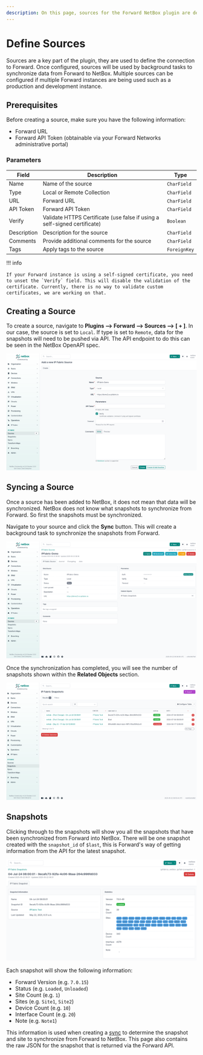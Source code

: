 ```yaml
---
description: On this page, sources for the Forward NetBox plugin are described and the part they play in ingesting data into NetBox.
---
```


# Define Sources

Sources are a key part of the plugin, they are used to define the connection to Forward. Once configured, sources will be used by background tasks to synchronize data from Forward to NetBox. Multiple sources can be configured if multiple Forward instances are being used such as a production and development instance.

## Prerequisites

Before creating a source, make sure you have the following information:

- Forward URL
- Forward API Token (obtainable via your Forward Networks administrative portal)

### Parameters

| Field       | Description                                                               | Type         |
| ----------- | ------------------------------------------------------------------------- | ------------ |
| Name        | Name of the source                                                        | `CharField`  |
| Type        | Local or Remote Collection                                                | `CharField`  |
| URL         | Forward URL                                                             | `CharField`  |
| API Token   | Forward API Token                                                       | `CharField`  |
| Verify      | Validate HTTPS Certificate (use false if using a self-signed certificate) | `Boolean`    |
| Description | Description for the source                                                | `CharField`  |
| Comments    | Provide additional comments for the source                                | `CharField`  |
| Tags        | Apply tags to the source                                                  | `ForeignKey` |

!!! info

    If your Forward instance is using a self-signed certificate, you need to unset the `Verify` field. This will disable the validation of the certificate. Currently, there is no way to validate custom certificates, we are working on that.

## Creating a Source

To create a source, navigate to **Plugins --> Forward --> Sources --> [ + ]**. In our case, the source is set to `Local`. If type is set to `Remote`, data for the snapshots will need to be pushed via API. The API endpoint to do this can be seen in the NetBox OpenAPI spec.

![Create Source](../images/user_guide/source_new.png)

## Syncing a Source

Once a source has been added to NetBox, it does not mean that data will be synchronized. NetBox does not know what snapshots to synchronize from Forward. So first the snapshots must be synchronized.

Navigate to your source and click the **Sync** button. This will create a background task to synchronize the snapshots from Forward.

![Sync Source](../images/user_guide/source_synced.png)

Once the synchronization has completed, you will see the number of snapshots shown within the **Related Objects** section.

![Source Snapshots](../images/user_guide/source_snapshots.png)

## Snapshots

Clicking through to the snapshots will show you all the snapshots that have been synchronized from Forward into NetBox. There will be one snapshot created with the `snapshot_id` of `$last`, this is Forward's way of getting information from the API for the latest snapshot.

![Snapshots](../images/user_guide/source_snapshot_detail.png)

Each snapshot will show the following information:

- Forward Version (e.g. `7.0.15`)
- Status (e.g. `Loaded`, `Unloaded`)
- Site Count (e.g. `1`)
- Sites (e.g. `Site1`, `Site2`)
- Device Count (e.g. `10`)
- Interface Count (e.g. `20`)
- Note (e.g. `Note1`)

This information is used when creating a [sync](syncs.md) to determine the snapshot and site to synchronize from Forward to NetBox. This page also contains the raw JSON for the snapshot that is returned via the Forward API.

